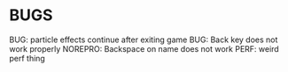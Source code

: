 BUGS
====

BUG: particle effects continue after exiting game
BUG: Back key does not work properly
NOREPRO: Backspace on name does not work
PERF: weird perf thing

